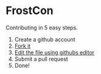 # FrostCon
Contributing in 5 easy steps.
1. Create a github account
2. [Fork it](https://frostcraft.is-for.me/i/oknr.png)
3. [Edit the file using githubs editor](https://frostcraft.is-for.me/i/4ofa.png)
4. Submit a pull request
5. Done!

